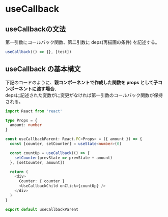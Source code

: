 # useCallback

## useCallbackの文法

第一引数にコールバック関数、第二引数に deps(再描画の条件) を記述する。

```ts
useCallback(() => {}, [test])
```

## useCallback の基本構文  

下記のコードのように、**親コンポーネントで作成した関数を props として子コンポーネントに渡す場合**、  
depsに記述された変数がに変更がなければ第一引数のコールバック関数が保持される。  


```ts
import React from 'react'

type Props = {
  amount: number
}

const useCallbackParent: React.FC<Props> = ({ amount }) => {
  const [counter, setCounter] = useState<number>(0)

  const countUp = useCallback(() => {
    setCounter(prevState => prevState + amount)
  }, [setCounter, amount])

  return (
    <div>
      Counter: { counter }
      <UseCallbackChild onClick={countUp} />
    </div>
  )
}

export default useCallbackParent
```
